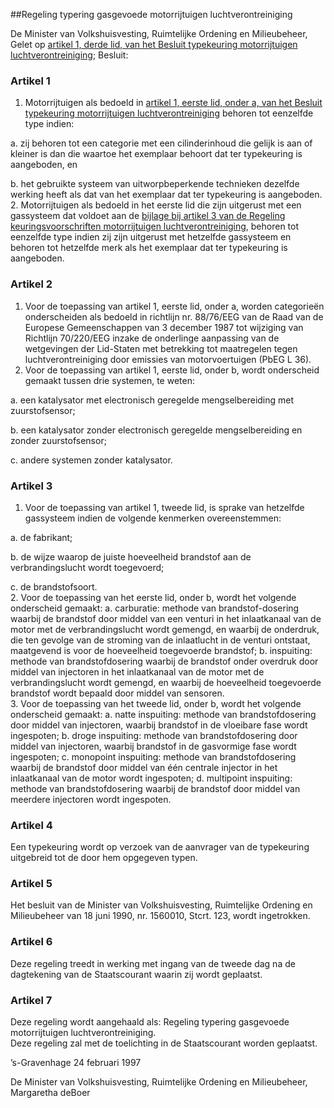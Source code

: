 <meta http-equiv='Content-Type' content='text/html; charset=utf-8' />

##Regeling typering gasgevoede motorrijtuigen luchtverontreiniging

De Minister van Volkshuisvesting, Ruimtelijke Ordening en Milieubeheer,  
Gelet op [artikel 1, derde lid, van het Besluit typekeuring motorrijtuigen luchtverontreiniging](../../../../../../../AMvB/besluit/typekeuring/motorrijtuigen/luchtverontreiniging/BWBR0002890/README.md);
Besluit:    

### Artikel  1  

1.  Motorrijtuigen als bedoeld in [artikel 1, eerste lid, onder a, van het Besluit typekeuring motorrijtuigen luchtverontreiniging](../../../../../../../AMvB/besluit/typekeuring/motorrijtuigen/luchtverontreiniging/BWBR0002890/README.md) behoren tot eenzelfde type indien: 

a. zij behoren tot een categorie met een cilinderinhoud die gelijk is aan of kleiner is dan die waartoe het exemplaar behoort dat ter typekeuring is aangeboden, en  

b. het gebruikte systeem van uitworpbeperkende technieken dezelfde werking heeft als dat van het exemplaar dat ter typekeuring is aangeboden.     
2.  Motorrijtuigen als bedoeld in het eerste lid die zijn uitgerust met een gassysteem dat voldoet aan de [bijlage bij artikel 3 van de Regeling keuringsvoorschriften motorrijtuigen luchtverontreiniging](../../../../../../../ministeriele-regeling/regeling/keuringsvoorschriften/motorrijtuigen/luchtverontreiniging/BWBR0006948/README.md), behoren tot eenzelfde type indien zij zijn uitgerust met hetzelfde gassysteem en behoren tot hetzelfde merk als het exemplaar dat ter typekeuring is aangeboden.   

### Artikel  2  

1.  Voor de toepassing van artikel 1, eerste lid, onder a, worden categorieën onderscheiden als bedoeld in richtlijn nr. 88/76/EEG van de Raad van de Europese Gemeenschappen van 3 december 1987 tot wijziging van Richtlijn 70/220/EEG inzake de onderlinge aanpassing van de wetgevingen der Lid-Staten met betrekking tot maatregelen tegen luchtverontreiniging door emissies van motorvoertuigen (PbEG L 36).   
2.  Voor de toepassing van artikel 1, eerste lid, onder b, wordt onderscheid gemaakt tussen drie systemen, te weten: 

a. een katalysator met electronisch geregelde mengselbereiding met zuurstofsensor;  

b. een katalysator zonder electronisch geregelde mengselbereiding en zonder zuurstofsensor;  

c. andere systemen zonder katalysator.     

### Artikel  3  

1.  Voor de toepassing van artikel 1, tweede lid, is sprake van hetzelfde gassysteem indien de volgende kenmerken overeenstemmen: 

a. de fabrikant;  

b. de wijze waarop de juiste hoeveelheid brandstof aan de verbrandingslucht wordt toegevoerd;  

c. de brandstofsoort.     
2.  Voor de toepassing van het eerste lid, onder b, wordt het volgende onderscheid gemaakt:   a. carburatie:  methode van brandstof-dosering waarbij de brandstof door middel van een venturi in het inlaatkanaal van de motor met de verbrandingslucht wordt gemengd, en waarbij de onderdruk, die ten gevolge van de stroming van de inlaatlucht in de venturi ontstaat, maatgevend is voor de hoeveelheid toegevoerde brandstof;    b. inspuiting:  methode van brandstofdosering waarbij de brandstof onder overdruk door middel van injectoren in het inlaatkanaal van de motor met de verbrandingslucht wordt gemengd, en waarbij de hoeveelheid toegevoerde brandstof wordt bepaald door middel van sensoren.      
3.  Voor de toepassing van het tweede lid, onder b, wordt het volgende onderscheid gemaakt:   a. natte inspuiting:  methode van brandstofdosering door middel van injectoren, waarbij brandstof in de vloeibare fase wordt ingespoten;    b. droge inspuiting:  methode van brandstofdosering door middel van injectoren, waarbij brandstof in de gasvormige fase wordt ingespoten;    c. monopoint inspuiting:  methode van brandstofdosering waarbij de brandstof door middel van één centrale injector in het inlaatkanaal van de motor wordt ingespoten;    d. multipoint inspuiting:  methode van brandstofdosering waarbij de brandstof door middel van meerdere injectoren wordt ingespoten.      

### Artikel  4  

Een typekeuring wordt op verzoek van de aanvrager van de typekeuring uitgebreid tot de door hem opgegeven typen.  

### Artikel  5  

Het besluit van de Minister van Volkshuisvesting, Ruimtelijke Ordening en Milieubeheer van 18 juni 1990, nr. 1560010, Stcrt. 123, wordt ingetrokken.  

### Artikel  6  

Deze regeling treedt in werking met ingang van de tweede dag na de dagtekening van de Staatscourant waarin zij wordt geplaatst.  

### Artikel  7  

Deze regeling wordt aangehaald als: Regeling typering gasgevoede motorrijtuigen luchtverontreiniging.  
Deze regeling zal met de toelichting in de Staatscourant worden geplaatst.   

’s-Gravenhage 
24 februari 1997    

De 
Minister van Volkshuisvesting, Ruimtelijke Ordening en Milieubeheer, 
Margaretha deBoer    
